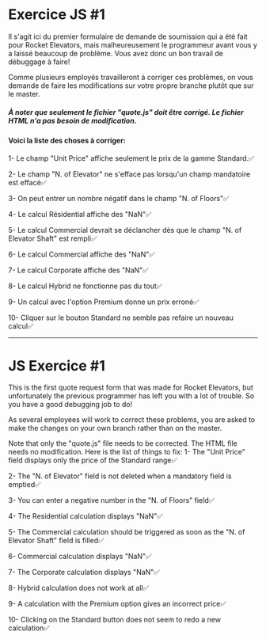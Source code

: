 # Exercice JS #1

Il s'agit ici du premier formulaire de demande de soumission qui a été fait pour Rocket Elevators, mais malheureusement le 
programmeur avant vous y a laissé beaucoup de problème. Vous avez donc un bon travail de débuggage à faire!

Comme plusieurs employés travailleront à corriger ces problèmes, on vous demande de faire les modifications sur votre propre branche plutôt que sur le master.

##### À noter que seulement le fichier "quote.js" doit être corrigé. Le fichier HTML n'a pas besoin de modification.

#### Voici la liste des choses à corriger:

1- Le champ "Unit Price" affiche seulement le prix de la gamme Standard.✅

2- Le champ "N. of Elevator" ne s'efface pas lorsqu'un champ mandatoire est effacé✅

3- On peut entrer un nombre négatif dans le champ "N. of Floors"✅

4- Le calcul Résidential affiche des "NaN"✅

5- Le calcul Commercial devrait se déclancher dès que le champ "N. of Elevator Shaft" est rempli✅

6- Le calcul Commercial affiche des "NaN"✅

7- Le calcul Corporate affiche des "NaN"✅

8- Le calcul Hybrid ne fonctionne pas du tout✅

9- Un calcul avec l'option Premium donne un prix erroné✅

10- Cliquer sur le bouton Standard ne semble pas refaire un nouveau calcul✅

------------------------------------------------------------------------------------------------------------------

# JS Exercice #1

This is the first quote request form that was made for Rocket Elevators, but unfortunately the previous programmer has left you with a lot of trouble. So you have a good debugging job to do!

As several employees will work to correct these problems, you are asked to make the changes on your own branch rather than on the master.

Note that only the "quote.js" file needs to be corrected. The HTML file needs no modification.
Here is the list of things to fix:
1- The "Unit Price" field displays only the price of the Standard range✅

2- The "N. of Elevator" field is not deleted when a mandatory field is emptied✅

3- You can enter a negative number in the "N. of Floors" field✅

4- The Residential calculation displays "NaN"✅

5- The Commercial calculation should be triggered as soon as the "N. of Elevator Shaft" field is filled✅

6- Commercial calculation displays "NaN"✅

7- The Corporate calculation displays "NaN"✅

8- Hybrid calculation does not work at all✅

9- A calculation with the Premium option gives an incorrect price✅

10- Clicking on the Standard button does not seem to redo a new calculation✅
